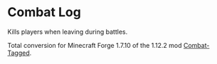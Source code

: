 # Combat Log
Kills players when leaving during battles.

Total conversion for Minecraft Forge 1.7.10 of the 1.12.2 mod [Combat-Tagged](https://github.com/Laike-Endaril/Combat-Tagged-).
